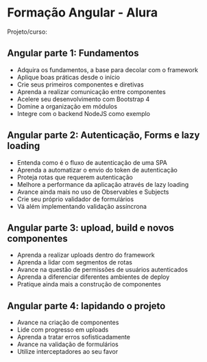 # Formação Angular - Alura

Projeto/curso:  

## Angular parte 1: Fundamentos
- Adquira os fundamentos, a base para decolar com o framework
- Aplique boas práticas desde o início
- Crie seus primeiros componentes e diretivas
- Aprenda a realizar comunicação entre componentes
- Acelere seu desenvolvimento com Bootstrap 4
- Domine a organização em módulos
- Integre com o backend NodeJS como exemplo

## Angular parte 2: Autenticação, Forms e lazy loading
- Entenda como é o fluxo de autenticação de uma SPA
- Aprenda a automatizar o envio do token de autenticação
- Proteja rotas que requerem autenticação
- Melhore a performance da aplicação através de lazy loading
- Avance ainda mais no uso de Observables e Subjects
- Crie seu próprio validador de formulários
- Vá além implementando validação assíncrona

## Angular parte 3: upload, build e novos componentes
- Aprenda a realizar uploads dentro do framework
- Aprenda a lidar com segmentos de rotas
- Avance na questão de permissões de usuários autenticados
- Aprenda a diferenciar diferentes ambientes de deploy
- Pratique ainda mais a construção de componentes

## Angular parte 4: lapidando o projeto
- Avance na criação de componentes
- Lide com progresso em uploads
- Aprenda a tratar erros sofisticadamente
- Avance na validação de formulários
- Utilize interceptadores ao seu favor